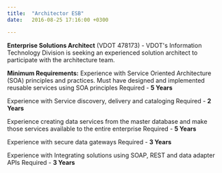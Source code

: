 ```yaml
---
title:  "Architector ESB"
date:   2016-08-25 17:16:00 +0300

---
```

**Enterprise Solutions Architect** (VDOT 478173) - 
VDOT's Information Technology Division is seeking an experienced solution architect to participate with the architecture team. 

**Minimum Requirements:** 
Experience with Service Oriented Architecture (SOA) principles and practices. Must have designed and implemented reusable services using SOA principles Required - **5 Years**


Experience with Service discovery, delivery and cataloging Required - **2 Years**


Experience creating data services from the master database and make those services available to the entire enterprise Required - **5 Years**


Experience with secure data gateways Required - **3 Years**


Experience with Integrating solutions using SOAP, REST and data adapter APIs Required - **3 Years**
